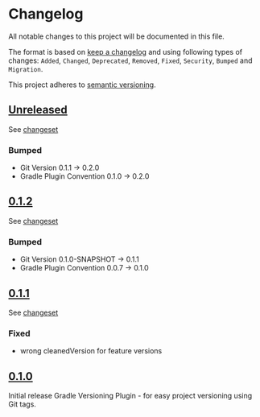 # Changelog

All notable changes to this project will be documented in this file.

The format is based on [keep a changelog](http://keepachangelog.com/en/1.0.0/) and using following
types of changes: `Added`, `Changed`, `Deprecated`, `Removed`, `Fixed`, `Security`, `Bumped` and `Migration`.

This project adheres to [semantic versioning](http://semver.org/spec/v2.0.0.html).

## [Unreleased](https://github.com/bitfunk/gradle-plugins/releases/latest)

See [changeset](https://github.com/bitfunk/gradle-plugins/compare/plugin-tool-versioning@v0.1.2...main)

### Bumped

- Git Version 0.1.1 -> 0.2.0
- Gradle Plugin Convention 0.1.0 -> 0.2.0

## [0.1.2](https://github.com/bitfunk/gradle-plugins/releases/tag/plugin-tool-versioning@v0.1.2)

See [changeset](https://github.com/bitfunk/gradle-plugins/compare/plugin-tool-versioning@v0.1.1...plugin-tool-versioning@v0.1.2)

### Bumped

- Git Version 0.1.0-SNAPSHOT -> 0.1.1
- Gradle Plugin Convention 0.0.7 -> 0.1.0

## [0.1.1](https://github.com/bitfunk/gradle-plugins/releases/tag/plugin-tool-versioning@v0.1.1)

See [changeset](https://github.com/bitfunk/gradle-plugins/compare/plugin-tool-versioning@v0.1.0...plugin-tool-versioning@v0.1.1)

### Fixed

- wrong cleanedVersion for feature versions

## [0.1.0](https://github.com/bitfunk/gradle-plugins/releases/tag/plugin-tool-versioning@v0.1.0)

Initial release Gradle Versioning Plugin - for easy project versioning using Git tags.
